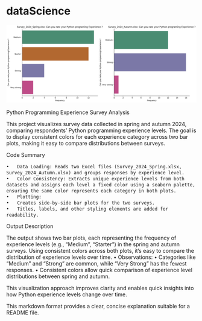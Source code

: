 # dataScience

![alt text](image.png)

Python Programming Experience Survey Analysis

This project visualizes survey data collected in spring and autumn 2024, comparing respondents’ Python programming experience levels. The goal is to display consistent colors for each experience category across two bar plots, making it easy to compare distributions between surveys.

Code Summary

    •	Data Loading: Reads two Excel files (Survey_2024_Spring.xlsx, Survey_2024_Autumn.xlsx) and groups responses by experience level.
    •	Color Consistency: Extracts unique experience levels from both datasets and assigns each level a fixed color using a seaborn palette, ensuring the same color represents each category in both plots.
    •	Plotting:
    •	Creates side-by-side bar plots for the two surveys.
    •	Titles, labels, and other styling elements are added for readability.

Output Description

The output shows two bar plots, each representing the frequency of experience levels (e.g., “Medium”, “Starter”) in the spring and autumn surveys. Using consistent colors across both plots, it’s easy to compare the distribution of experience levels over time.
• Observations:
• Categories like “Medium” and “Strong” are common, while “Very Strong” has the fewest responses.
• Consistent colors allow quick comparison of experience level distributions between spring and autumn.

This visualization approach improves clarity and enables quick insights into how Python experience levels change over time.

This markdown format provides a clear, concise explanation suitable for a README file.
